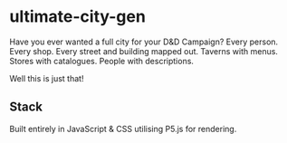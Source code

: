 # ultimate-city-gen

Have you ever wanted a full city for your D&D Campaign?
Every person. Every shop. Every street and building mapped out. 
Taverns with menus. Stores with catalogues. People with descriptions.

Well this is just that!

## Stack
Built entirely in JavaScript & CSS utilising P5.js for rendering.
